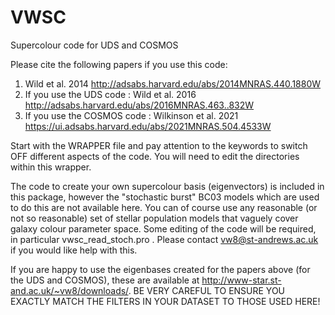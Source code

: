 # VWSC
Supercolour code for UDS and COSMOS

Please cite the following papers if you use this code:
1) Wild et al. 2014 http://adsabs.harvard.edu/abs/2014MNRAS.440.1880W
2) If you use the UDS code : Wild et al. 2016 http://adsabs.harvard.edu/abs/2016MNRAS.463..832W
3) If you use the COSMOS code : Wilkinson et al. 2021 https://ui.adsabs.harvard.edu/abs/2021MNRAS.504.4533W

Start with the WRAPPER file and pay attention to the keywords to switch OFF different aspects of the code. You will need to edit the directories within this wrapper.

The code to create your own supercolour basis (eigenvectors) is included in this package, however the "stochastic burst" BC03 models which are used to do this are not available here. You can of course use any reasonable (or not so reasonable) set of stellar population models that vaguely cover galaxy colour parameter space. Some editing of the code will be required, in particular vwsc_read_stoch.pro . Please contact vw8@st-andrews.ac.uk if you would like help with this. 

If you are happy to use the eigenbases created for the papers above (for the UDS and COSMOS), these are available at http://www-star.st-and.ac.uk/~vw8/downloads/. BE VERY CAREFUL TO ENSURE YOU EXACTLY MATCH THE FILTERS IN YOUR DATASET TO THOSE USED HERE! 





